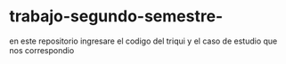 # trabajo-segundo-semestre-
en este repositorio ingresare el codigo del triqui  y el caso de estudio que nos correspondio
